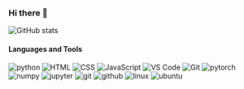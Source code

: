 <!--
**YellowAndGreen/YellowAndGreen** is a ✨ _special_ ✨ repository because its `README.md` (this file) appears on your GitHub profile.

Here are some ideas to get you started:

- 🔭 I’m currently working on ...
- 🌱 I’m currently learning ...
- 👯 I’m looking to collaborate on ...
- 🤔 I’m looking for help with ...
- 💬 Ask me about ...
- 📫 How to reach me: ...
- 😄 Pronouns: ...
- ⚡ Fun fact: ...
-->

### Hi there 👋
![GitHub stats](https://github-readme-stats.vercel.app/api?username=YellowAndGreen&show_icons=true&theme=radical&count_private=true&bg_color=30,e96443,904e95&title_color=fff&text_color=fff)

#### Languages and Tools
![python](https://img.shields.io/badge/python-3.9-orange?style=for-the-badge&logo=python&logoColor=orange)
![HTML](https://img.shields.io/badge/-HTML5-%23E34C26?style=for-the-badge&logo=html5&logoColor=ffffff)
![CSS](https://img.shields.io/badge/-CSS3-%23197CBE?style=for-the-badge&logo=css3)
![JavaScript](https://img.shields.io/badge/-JavaScript-%23F7DF1C?style=for-the-badge&logo=javascript&logoColor=000000&labelColor=%23ECD83E&color=%23ECD83E)
![VS Code](https://img.shields.io/badge/-VSCode-%230066B8?style=for-the-badge&logo=visual-studio-code)
![Git](https://img.shields.io/badge/-Git-%23ED5A47?style=for-the-badge&logo=git&logoColor=%23ffffff)
<img alt="pytorch" src="https://img.shields.io/badge/PyTorch-EE4C2C?style=for-the-badge&logo=PyTorch&logoColor=white" >
<img alt="numpy" src="https://img.shields.io/badge/Numpy-777BB4?style=for-the-badge&logo=numpy&logoColor=white" >
<img alt="jupyter" src="https://img.shields.io/badge/Jupyter-F37626.svg?style=for-the-badge&logo=Jupyter&logoColor=white" >
<img alt="git" src="https://img.shields.io/badge/Git-F05032?style=for-the-badge&logo=git&logoColor=white" >
<img alt="github" src="https://img.shields.io/badge/GitHub-100000?style=for-the-badge&logo=github&logoColor=white" >
<img alt="linux" src="https://img.shields.io/badge/Linux-FCC624?style=for-the-badge&logo=linux&logoColor=black" >
<img alt="ubuntu" src="https://img.shields.io/badge/Ubuntu-E95420?style=for-the-badge&logo=ubuntu&logoColor=white" >




